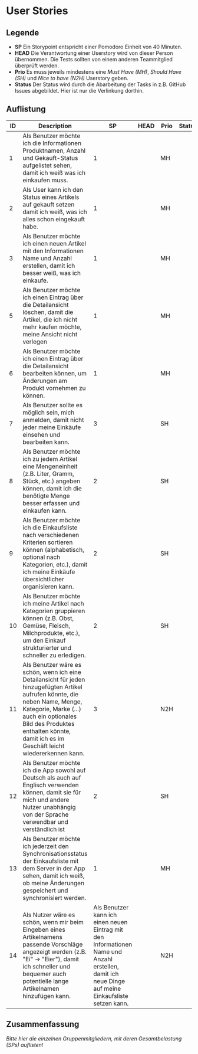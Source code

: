 # User Stories

## Legende

- **SP** Ein Storypoint entspricht einer Pomodoro Einheit von 40 Minuten.
- **HEAD** Die Verantwortung einer Userstory wird von dieser Person übernommen. Die Tests sollten von einem anderen Teammitglied überprüft werden.
- **Prio** Es muss jeweils mindestens eine *Must Have (MH)*, *Should Have (SH)* und *Nice to have (N2H)* Userstory geben.
- **Status** Der Status wird durch die Abarbeitung der Tasks in z.B. GitHub Issues abgebildet. Hier ist nur die Verlinkung dorthin.

## Auflistung

| ID  | Description                                                                                                                                                                                                                                                          | SP                                                                                                                                                   | HEAD | Prio | Status |
| --- | -------------------------------------------------------------------------------------------------------------------------------------------------------------------------------------------------------------------------------------------------------------------- | ---------------------------------------------------------------------------------------------------------------------------------------------------- | ---- | ---- | ------ |
| 1   | Als Benutzer möchte ich die Informationen Produktnamen, Anzahl und Gekauft-Status aufgelistet sehen, damit ich weiß was ich einkaufen muss.                                                                                                                          | 1                                                                                                                                                    |      | MH   |        |
| 2   | Als User kann ich den Status eines Artikels auf gekauft setzen damit ich weiß, was ich alles schon eingekauft habe.                                                                                                                                                  | 1                                                                                                                                                    |      | MH   |        |
| 3   | Als Benutzer möchte ich einen neuen Artikel mit den Informationen Name und Anzahl erstellen, damit ich besser weiß, was ich einkaufe.                                                                                                                                | 1                                                                                                                                                    |      | MH   |        |
| 5   | Als Benutzer möchte ich einen Eintrag über die Detailansicht löschen, damit die Artikel, die ich nicht mehr kaufen möchte, meine Ansicht nicht verlegen                                                                                                              | 1                                                                                                                                                    |      | MH   |        |
| 6   | Als Benutzer möchte ich einen Eintrag über die Detailansicht bearbeiten können, um Änderungen am Produkt vornehmen zu können.                                                                                                                                        | 1                                                                                                                                                    |      | MH   |        |
| 7   | Als Benutzer sollte es möglich sein, mich anmelden, damit nicht jeder meine Einkäufe einsehen und bearbeiten kann.                                                                                                                                                   | 3                                                                                                                                                    |      | SH   |        |
| 8   | Als Benutzer möchte ich zu jedem Artikel eine Mengeneinheit (z.B. Liter, Gramm, Stück, etc.) angeben können, damit ich die benötigte Menge besser erfassen und einkaufen kann.                                                                                       | 2                                                                                                                                                    |      | SH   |        |
| 9   | Als Benutzer möchte ich die Einkaufsliste nach verschiedenen Kriterien sortieren können (alphabetisch, optional nach Kategorien, etc.), damit ich meine Einkäufe übersichtlicher organisieren kann.                                                                  | 2                                                                                                                                                    |      | SH   |        |
| 10  | Als Benutzer möchte ich meine Artikel nach Kategorien gruppieren können (z.B. Obst, Gemüse, Fleisch, Milchprodukte, etc.), um den Einkauf strukturierter und schneller zu erledigen.                                                                                 | 2                                                                                                                                                    |      | SH   |        |
| 11  | Als Benutzer wäre es schön, wenn ich eine Detailansicht für jeden hinzugefügten Artikel aufrufen könnte, die neben Name, Menge, Kategorie, Marke (...) auch ein optionales Bild des Produktes enthalten könnte, damit ich es im Geschäft leicht wiedererkennen kann. | 3                                                                                                                                                    |      | N2H  |        |
| 12  | Als Benutzer möchte ich die App sowohl auf Deutsch als auch auf Englisch verwenden können, damit sie für mich und andere Nutzer unabhängig von der Sprache verwendbar und verständlich ist                                                                           | 2                                                                                                                                                    |      | SH   |        |
| 13  | Als Benutzer möchte ich jederzeit den Synchronisationsstatus der Einkaufsliste mit dem Server in der App sehen, damit ich weiß, ob meine Änderungen gespeichert und synchronisiert werden.                                                                           | 1                                                                                                                                                    |      | MH   |        |
| 14  | Als Nutzer wäre es schön, wenn mir beim Eingeben eines Artikelnamens passende Vorschläge angezeigt werden (z.B. "Ei" -> "Eier"), damit ich schneller und bequemer auch potentielle lange Artikelnamen hinzufügen kann.                                               | Als Benutzer kann ich einen neuen Eintrag mit den Informationen Name und Anzahl erstellen, damit ich neue Dinge auf meine Einkaufsliste setzen kann. |      | N2H  |        |
 

## Zusammenfassung

*Bitte hier die einzelnen Gruppenmitgliedern, mit deren Gesamtbelastung (SPs) auflisten!*
